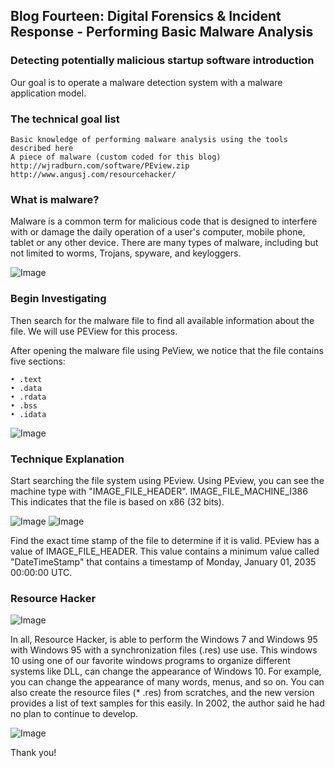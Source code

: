 ## Blog Fourteen: Digital Forensics & Incident Response - Performing Basic Malware Analysis


### Detecting potentially malicious startup software introduction

Our goal is to operate a malware detection system with a malware application model.

### The technical goal list
```
Basic knowledge of performing malware analysis using the tools described here
A piece of malware (custom coded for this blog)
http://wjradburn.com/software/PEview.zip
http://www.angusj.com/resourcehacker/
```

### What is malware?

Malware is a common term for malicious code that is designed to interfere with or damage the daily operation of a user's computer, mobile phone, tablet or any other device. There are many types of malware, including but not limited to worms, Trojans, spyware, and keyloggers.

![Image](https://external-content.duckduckgo.com/iu/?u=https%3A%2F%2Fwww.dreamhost.com%2Fblog%2Fwp-content%2Fuploads%2F2018%2F06%2FMalware-Guide-DreamHost.jpg&f=1&nofb=1)

### Begin Investigating

Then search for the malware file to find all available information about the file. 
We will use PEView for this process.

After opening the malware file using PeView, we notice that the file contains five sections:
```
• .text
• .data
• .rdata
• .bss
• .idata
```

![Image](https://i.imgur.com/EqK6YfC.png)

### Technique Explanation

Start searching the file system using PEview. Using PEview, you can see the machine type with "IMAGE_FILE_HEADER". IMAGE_FILE_MACHINE_I386 This indicates that the file is based on x86 (32 bits).


![Image](https://i.imgur.com/ezMOTam.png)
![Image](https://i.imgur.com/w75rzmb.png)

Find the exact time stamp of the file to determine if it is valid. PEview has a value of IMAGE_FILE_HEADER. This value contains a minimum value called "DateTimeStamp" that contains a timestamp of Monday, January 01, 2035 00:00:00 UTC.

### Resource Hacker

![Image](https://i.imgur.com/wTIx6EC.png)

In all, Resource Hacker, is able to perform the Windows 7 and Windows 95 with Windows 95 with a synchronization files (.res) use use. This windows 10 using one of our favorite windows programs to organize different systems like DLL, can change the appearance of Windows 10. For example, you can change the appearance of many words, menus, and so on. You can also create the resource files (* .res) from scratches, and the new version provides a list of text samples for this easily. In 2002, the author said he had no plan to continue to develop. 

![Image](https://external-content.duckduckgo.com/iu/?u=https%3A%2F%2Fcdn.afterdawn.fi%2Fscreenshots%2Fnormal%2F14755.jpg&f=1&nofb=1)


Thank you!
